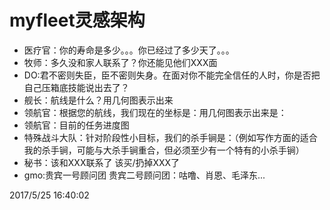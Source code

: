 # myfleet灵感架构 #


- 医疗官：你的寿命是多少。。。你已经过了多少天了。。。
- 牧师：多久没和家人联系了？你还能见他们XXX面
- DO:君不密则失臣，臣不密则失身。在面对你不能完全信任的人时，你是否把自己压箱底技能说出去了？
- 舰长：航线是什么？用几何图表示出来
- 领航官：根据您的航线，我们现在的坐标是：用几何图表示出来是：
- 领航官：目前的任务进度图
- 特殊战斗大队：针对阶段性小目标，我们的杀手锏是：（例如写作方面的适合我的杀手锏，可能与大杀手锏重合，但必须至少有一个特有的小杀手锏）
- 秘书：该和XXX联系了  该买/扔掉XXX了
- gmo:贵宾一号顾问团	贵宾二号顾问团：咕噜、肖恩、毛泽东...

2017/5/25 16:40:02 